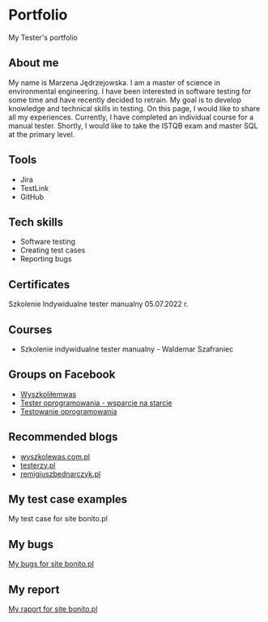 # Portfolio
My Tester's portfolio
## About me 
My name is Marzena Jędrzejowska. I am a master of science in environmental engineering. I have been interested in software testing for some time and have recently decided to retrain. My goal is to develop knowledge and technical skills in testing. On this page, I would like to share all my experiences. Currently, I have completed an individual course for a manual tester. Shortly, I would like to take the ISTQB exam and master SQL at the primary level.  
## Tools
* Jira
* TestLink
* GitHub
## Tech skills
* Software testing
* Creating test cases
* Reporting bugs
## Certificates
Szkolenie Indywidualne tester manualny 05.07.2022 r.
## Courses
* Szkolenie indywidualne tester manualny - Waldemar Szafraniec
## Groups on Facebook
* [Wyszkoliłemwas](https://www.facebook.com/groups/3211016828915031)
* [Tester oprogramowania - wsparcie na starcie](https://www.facebook.com/groups/testeroprogramowania/?multi_permalinks=1424258701408223)
* [Testowanie oprogramowania](https://www.facebook.com/groups/TestowanieOprogramowania/)
## Recommended blogs
* [wyszkolewas.com.pl](https://www.wyszkolewas.com.pl/sitemap-index.xml)
* [testerzy.pl](https://testerzy.pl/)
* [remigiuszbednarczyk.pl](https://remigiuszbednarczyk.pl/)
## My test case examples
My test case for site bonito.pl
## My bugs
[My bugs for site bonito.pl](https://drive.google.com/drive/folders/14bUMobURZSSNnIjockgX9-zRgeHK6tm0?usp=sharing)
## My report
[My raport for site bonito.pl](https://docs.google.com/document/d/19xQzNZ7AXwOUE0_0xeZHD14PgH_we6wX/edit)

